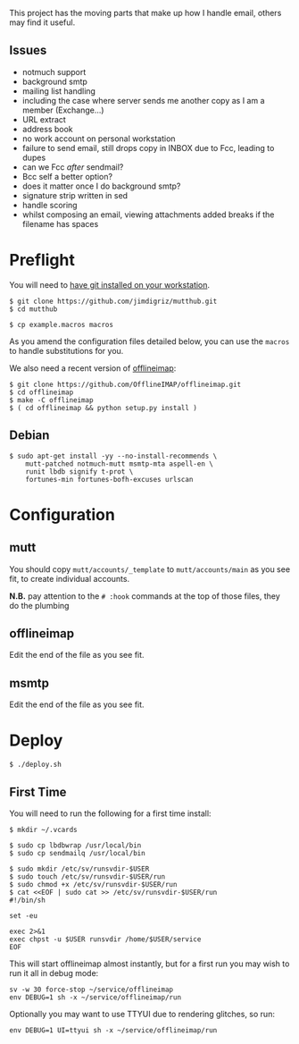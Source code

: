This project has the moving parts that make up how I handle email, others may find it useful.

## Issues

 * notmuch support
 * background smtp
 * mailing list handling
  * including the case where server sends me another copy as I am a member (Exchange...)
 * URL extract
 * address book
 * no work account on personal workstation
 * failure to send email, still drops copy in INBOX due to Fcc, leading to dupes
  * can we Fcc *after* sendmail?
  * Bcc self a better option?
  * does it matter once I do background smtp?
 * signature strip written in sed
 * handle scoring
 * whilst composing an email, viewing attachments added breaks if the filename has spaces

# Preflight

You will need to [have git installed on your workstation](http://git-scm.com/book/en/Getting-Started-Installing-Git).

    $ git clone https://github.com/jimdigriz/mutthub.git
    $ cd mutthub
 
    $ cp example.macros macros

As you amend the configuration files detailed below, you can use the `macros` to handle substitutions for you.

We also need a recent version of [offlineimap](http://offlineimap.org/):

    $ git clone https://github.com/OfflineIMAP/offlineimap.git
    $ cd offlineimap
    $ make -C offlineimap
    $ ( cd offlineimap && python setup.py install )

## Debian

    $ sudo apt-get install -yy --no-install-recommends \
    	mutt-patched notmuch-mutt msmtp-mta aspell-en \
    	runit lbdb signify t-prot \
    	fortunes-min fortunes-bofh-excuses urlscan

# Configuration

## mutt

You should copy `mutt/accounts/_template` to `mutt/accounts/main` as you see fit, to create individual accounts.

**N.B.** pay attention to the `# :hook` commands at the top of those files, they do the plumbing

## offlineimap

Edit the end of the file as you see fit.

## msmtp

Edit the end of the file as you see fit.

# Deploy

    $ ./deploy.sh

## First Time

You will need to run the following for a first time install:

    $ mkdir ~/.vcards
    
    $ sudo cp lbdbwrap /usr/local/bin
    $ sudo cp sendmailq /usr/local/bin
    
    $ sudo mkdir /etc/sv/runsvdir-$USER
    $ sudo touch /etc/sv/runsvdir-$USER/run
    $ sudo chmod +x /etc/sv/runsvdir-$USER/run
    $ cat <<EOF | sudo cat >> /etc/sv/runsvdir-$USER/run
    #!/bin/sh
    
    set -eu
    
    exec 2>&1
    exec chpst -u $USER runsvdir /home/$USER/service
    EOF

This will start offlineimap almost instantly, but for a first run you may wish to run it all in debug mode:

    sv -w 30 force-stop ~/service/offlineimap
    env DEBUG=1 sh -x ~/service/offlineimap/run

Optionally you may want to use TTYUI due to rendering glitches, so run:

    env DEBUG=1 UI=ttyui sh -x ~/service/offlineimap/run

